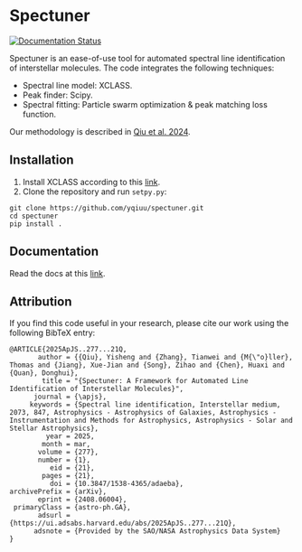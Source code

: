 # Spectuner
[![Documentation Status](https://readthedocs.org/projects/spectuner/badge/?version=latest)](https://spectuner.readthedocs.io/en/latest/?badge=latest)

Spectuner is an ease-of-use tool for automated spectral line identification of
interstellar molecules. The code integrates the following techniques:

* Spectral line model: XCLASS.
* Peak finder: Scipy.
* Spectral fitting: Particle swarm optimization & peak matching loss function.

Our methodology is described in [Qiu et al. 2024](https://arxiv.org/abs/2408.06004).

## Installation
1. Install XCLASS according to this [link](https://xclass-pip.astro.uni-koeln.de/).
2. Clone the repository and run ``setpy.py``:

```
git clone https://github.com/yqiuu/spectuner.git
cd spectuner
pip install .
```

## Documentation
Read the docs at this [link](https://spectuner.readthedocs.io/en/latest/index.html).

## Attribution
If you find this code useful in your research, please cite our work using the following BibTeX entry:
```
@ARTICLE{2025ApJS..277...21Q,
       author = {{Qiu}, Yisheng and {Zhang}, Tianwei and {M{\"o}ller}, Thomas and {Jiang}, Xue-Jian and {Song}, Zihao and {Chen}, Huaxi and {Quan}, Donghui},
        title = "{Spectuner: A Framework for Automated Line Identification of Interstellar Molecules}",
      journal = {\apjs},
     keywords = {Spectral line identification, Interstellar medium, 2073, 847, Astrophysics - Astrophysics of Galaxies, Astrophysics - Instrumentation and Methods for Astrophysics, Astrophysics - Solar and Stellar Astrophysics},
         year = 2025,
        month = mar,
       volume = {277},
       number = {1},
          eid = {21},
        pages = {21},
          doi = {10.3847/1538-4365/adaeba},
archivePrefix = {arXiv},
       eprint = {2408.06004},
 primaryClass = {astro-ph.GA},
       adsurl = {https://ui.adsabs.harvard.edu/abs/2025ApJS..277...21Q},
      adsnote = {Provided by the SAO/NASA Astrophysics Data System}
}
```
